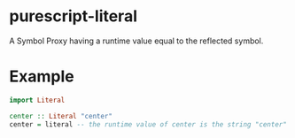 # purescript-literal

A Symbol Proxy having a runtime value equal to the reflected symbol.

# Example

```purescript
import Literal

center :: Literal "center"
center = literal -- the runtime value of center is the string "center"
```
